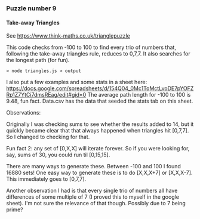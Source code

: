 ### Puzzle number 9
#### Take-away Triangles

See https://www.think-maths.co.uk/trianglepuzzle

This code checks from -100 to 100 to find every trio of numbers that, following the take-away triangles rule, reduces to 0,7,7. It also searches for the longest path (for fun).

```> node triangles.js > output```

I also put a few examples and some stats in a sheet here: https://docs.google.com/spreadsheets/d/154Q04_0Mc1TqMctLvoDE7pYOFZRp1Z7YtCi7dmsREag/edit#gid=0 The average path length for -100 to 100 is 9.48, fun fact. Data.csv has the data that seeded the stats tab on this sheet.

Observations:

Originally I was checking sums to see whether the results added to 14, but it quickly became clear that that always happened when triangles hit [0,7,7]. So I changed to checking for that. 

Fun fact 2: any set of [0,X,X] will iterate forever. So if you were looking for, say, sums of 30, you could run til [0,15,15].

There are many ways to generate these. Between -100 and 100 I found 16880 sets! One easy way to generate these is to do [X,X,X+7] or [X,X,X-7]. This immediately goes to [0,7,7]. 

Another observation I had is that every single trio of numbers all have differences of some multiple of 7 (I proved this to myself in the google sheet). I'm not sure the relevance of that though. Possibly due to 7 being prime?